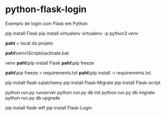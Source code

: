 # python-flask-login
Exemplo de login com Flask em Python

pip install Flask
pip install virtualenv
virtualenv -p python3 venv

__paht__ = local do projeto

__paht__\venv\Scripts\activate.bat

venv
__paht__\pip install Flask
__paht__\pip freeze

__paht__\pip freeze > requirements.txt
__paht__\pip install -r requirements.txt

pip install flask-sqlalchemy
pip install Flask-Migrate
pip install Flask-script

python run.py runserver 
python run.py db init
python run.py db migrate
python run.py db upgrade

pip install flask-wtf
pip install Flask-Login

